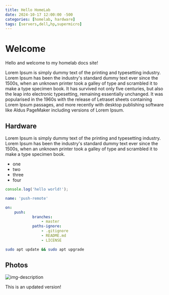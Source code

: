 ```yaml
---
title: Hello HomeLab
date: 2024-10-17 12:00:00 -500
categories: [homelab, hardware]
tags: [servers,dell,hp,supermicro]
---
```


# Welcome

Hello and welcome to my homelab docs site!

Lorem Ipsum is simply dummy text of the printing and typesetting industry. Lorem Ipsum has been the industry's standard dummy text ever since the 1500s, when an unknown printer took a galley of type and scrambled it to make a type specimen book. It has survived not only five centuries, but also the leap into electronic typesetting, remaining essentially unchanged. It was popularised in the 1960s with the release of Letraset sheets containing Lorem Ipsum passages, and more recently with desktop publishing software like Aldus PageMaker including versions of Lorem Ipsum.

## Hardware

Lorem Ipsum is simply dummy text of the printing and typesetting industry. Lorem Ipsum has been the industry's standard dummy text ever since the 1500s, when an unknown printer took a galley of type and scrambled it to make a type specimen book.

* one
* two
* three
* four

```javascript
console.log('hello world!');
```

```yml
name: 'push-remote'

on:
    push:
            branches:
                - master
            paths-ignore:
                - .gitignore
                - README.md
                - LICENSE
```

```bash
sudo apt update && sudo apt upgrade
```

## Photos

![img-description](https://avatars.githubusercontent.com/u/83443564?v=4)

This is an updated version!